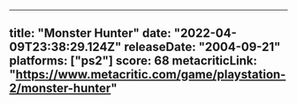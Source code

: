 
---
title: "Monster Hunter"
date: "2022-04-09T23:38:29.124Z"
releaseDate: "2004-09-21"
platforms: ["ps2"]
score: 68
metacriticLink: "https://www.metacritic.com/game/playstation-2/monster-hunter"
---
